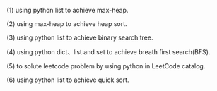 (1) using python list to achieve max-heap.

(2) using max-heap to achieve heap sort.

(3) using python list to achieve binary search tree.

(4) using python dict、list and set to achieve breath first search(BFS).

(5) to solute leetcode problem by using python in LeetCode catalog.

(6) using python list to achieve quick sort.

